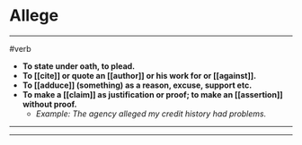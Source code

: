 # Allege
---
#verb
- **To state under oath, to plead.**
- **To [[cite]] or quote an [[author]] or his work for or [[against]].**
- **To [[adduce]] (something) as a reason, excuse, support etc.**
- **To make a [[claim]] as justification or proof; to make an [[assertion]] without proof.**
	- _Example: The agency alleged my credit history had problems._
---
---
